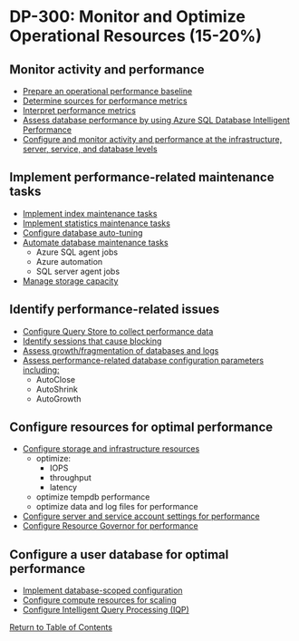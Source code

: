 # DP-300: Monitor and Optimize Operational Resources (15-20%)

## Monitor activity and performance

* [Prepare an operational performance baseline](https://docs.microsoft.com/en-us/sql/relational-databases/performance/establish-a-performance-baseline?view=sql-server-ver15)
* [Determine sources for performance metrics](https://docs.microsoft.com/en-us/sql/relational-databases/performance/monitoring-performance-by-using-the-query-store?view=sql-server-ver15)
* [Interpret performance metrics](https://docs.microsoft.com/en-us/sql/relational-databases/performance/performance-monitoring-and-tuning-tools?view=sql-server-ver15)
* [Assess database performance by using Azure SQL Database Intelligent Performance](https://docs.microsoft.com/en-us/azure/sql-database/sql-database-query-performance)
* [Configure and monitor activity and performance at the infrastructure, server, service, and
database levels](https://docs.microsoft.com/en-us/sql/relational-databases/performance/query-profiling-infrastructure?view=sql-server-ver15)

## Implement performance-related maintenance tasks
* [Implement index maintenance tasks](https://docs.microsoft.com/en-us/sql/relational-databases/maintenance-plans/rebuild-index-task-maintenance-plan?view=sql-server-ver15)
* [Implement statistics maintenance tasks](https://docs.microsoft.com/en-us/sql/relational-databases/maintenance-plans/update-statistics-task-maintenance-plan?view=sql-server-ver15)
* [Configure database auto-tuning](https://docs.microsoft.com/en-us/azure/sql-database/sql-database-automatic-tuning-enable)
* [Automate database maintenance tasks](https://docs.microsoft.com/en-us/sql/relational-databases/maintenance-plans/use-the-maintenance-plan-wizard?view=sql-server-ver15)
  * Azure SQL agent jobs
  * Azure automation
  * SQL server agent jobs
* [Manage storage capacity](https://docs.microsoft.com/en-us/sql/sql-server/maximum-capacity-specifications-for-sql-server?view=sql-server-ver15)

## Identify performance-related issues
* [Configure Query Store to collect performance data](https://docs.microsoft.com/en-us/sql/relational-databases/performance/monitoring-performance-by-using-the-query-store?view=sql-server-ver15)
* [Identify sessions that cause blocking](https://support.microsoft.com/en-gb/help/224453/inf-understanding-and-resolving-sql-server-blocking-problems)
* [Assess growth/fragmentation of databases and logs](https://docs.microsoft.com/en-us/sql/relational-databases/indexes/reorganize-and-rebuild-indexes?view=sql-server-ver15)
* [Assess performance-related database configuration parameters including:](https://support.microsoft.com/en-gb/help/315512/considerations-for-the-autogrow-and-autoshrink-settings-in-sql-server)
  * AutoClose
  * AutoShrink
  * AutoGrowth

## Configure resources for optimal performance
* [Configure storage and infrastructure resources](https://docs.microsoft.com/en-us/azure/virtual-machines/windows/sql/virtual-machines-windows-sql-server-storage-configuration)
  * optimize:
    * IOPS
    * throughput
    * latency
  * optimize tempdb performance
  * optimize data and log files for performance
* [Configure server and service account settings for performance](https://support.microsoft.com/en-gb/help/319942/how-to-determine-proper-sql-server-configuration-settings)
* [Configure Resource Governor for performance](https://docs.microsoft.com/en-us/sql/relational-databases/resource-governor/resource-governor?view=sql-server-ver15)

## Configure a user database for optimal performance
* [Implement database-scoped configuration](https://docs.microsoft.com/en-us/sql/t-sql/statements/alter-database-scoped-configuration-transact-sql?view=sql-server-ver15)
* [Configure compute resources for scaling](https://docs.microsoft.com/en-us/azure/sql-database/sql-database-single-database-scale)
* [Configure Intelligent Query Processing (IQP)](https://docs.microsoft.com/en-us/sql/relational-databases/performance/intelligent-query-processing?view=sql-server-ver15)

[Return to Table of Contents](README.md)